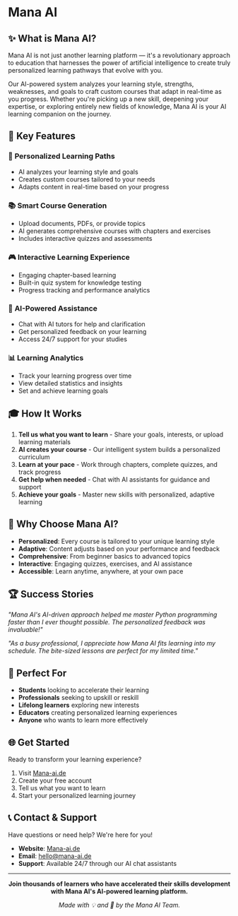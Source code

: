 # Mana AI

## ✨ What is Mana AI?

Mana AI is not just another learning platform — it's a revolutionary approach to education that harnesses the power of artificial intelligence to create truly personalized learning pathways that evolve with you.

Our AI-powered system analyzes your learning style, strengths, weaknesses, and goals to craft custom courses that adapt in real-time as you progress. Whether you're picking up a new skill, deepening your expertise, or exploring entirely new fields of knowledge, Mana AI is your AI learning companion on the journey.

## 🚀 Key Features

### 🎯 **Personalized Learning Paths**

- AI analyzes your learning style and goals
- Creates custom courses tailored to your needs
- Adapts content in real-time based on your progress

### 📚 **Smart Course Generation**

- Upload documents, PDFs, or provide topics
- AI generates comprehensive courses with chapters and exercises
- Includes interactive quizzes and assessments

### 🎮 **Interactive Learning Experience**

- Engaging chapter-based learning
- Built-in quiz system for knowledge testing
- Progress tracking and performance analytics

### 💬 **AI-Powered Assistance**

- Chat with AI tutors for help and clarification
- Get personalized feedback on your learning
- Access 24/7 support for your studies

### 📊 **Learning Analytics**

- Track your learning progress over time
- View detailed statistics and insights
- Set and achieve learning goals

## 🎓 How It Works

1. **Tell us what you want to learn** - Share your goals, interests, or upload learning materials
2. **AI creates your course** - Our intelligent system builds a personalized curriculum
3. **Learn at your pace** - Work through chapters, complete quizzes, and track progress
4. **Get help when needed** - Chat with AI assistants for guidance and support
5. **Achieve your goals** - Master new skills with personalized, adaptive learning

## 🌟 Why Choose Mana AI?

- **Personalized**: Every course is tailored to your unique learning style
- **Adaptive**: Content adjusts based on your performance and feedback
- **Comprehensive**: From beginner basics to advanced topics
- **Interactive**: Engaging quizzes, exercises, and AI assistance
- **Accessible**: Learn anytime, anywhere, at your own pace

## 🏆 Success Stories

_"Mana AI's AI-driven approach helped me master Python programming faster than I ever thought possible. The personalized feedback was invaluable!"_

_"As a busy professional, I appreciate how Mana AI fits learning into my schedule. The bite-sized lessons are perfect for my limited time."_

## 🎯 Perfect For

- **Students** looking to accelerate their learning
- **Professionals** seeking to upskill or reskill
- **Lifelong learners** exploring new interests
- **Educators** creating personalized learning experiences
- **Anyone** who wants to learn more effectively

## 🌐 Get Started

Ready to transform your learning experience?

1. Visit [Mana-ai.de](https://Mana-ai.de)
2. Create your free account
3. Tell us what you want to learn
4. Start your personalized learning journey

## 📞 Contact & Support

Have questions or need help? We're here for you!

- **Website**: [Mana-ai.de](https://Mana-ai.de)
- **Email**: hello@mana-ai.de
- **Support**: Available 24/7 through our AI chat assistants

---

<div align="center">

**Join thousands of learners who have accelerated their skills development with Mana AI's AI-powered learning platform.**

_Made with 💡 and 🧠 by the Mana AI Team._

</div>
